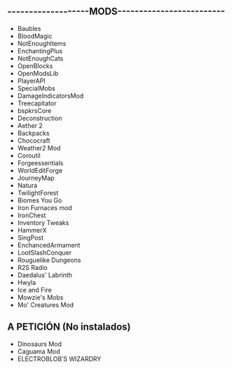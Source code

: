 ## -------------------MODS-------------------------
- Baubles
- BloodMagic
- NotEnoughItems
- EnchantingPlus
- NotEnoughCats
- OpenBlocks
- OpenModsLib
- PlayerAPI
- SpecialMobs
- DamageIndicatorsMod
- Treecapitator
- bspkrsCore
- Deconstruction
- Aether 2
- Backpacks
- Chococraft
- Weather2 Mod
- Coroutil
- Forgeessentials
- WorldEditForge
- JourneyMap
- Natura
- TwilightForest
- Biomes You Go
- Iron Furnaces mod
- IronChest
- Inventory Tweaks
- HammerX
- SingPost
- EnchancedArmament
- LootSlashConquer
- Rouguelike Dungeons
- R2S Radio
- Daedalus' Labrinth
- Hwyla
- Ice and Fire
- Mowzie's Mobs
- Mo' Creatures Mod

## A PETICIÓN (No instalados)

- Dinosaurs Mod
- Caguama Mod
- ELECTROBLOB’S WIZARDRY
